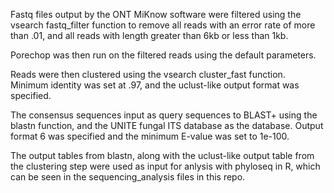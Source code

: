 Fastq files output by the ONT MiKnow software were filtered using the vsearch fastq_filter function to remove all reads with an error rate of more than .01, and all reads with length greater than 6kb or less than 1kb.

Porechop was then run on the filtered reads using the default parameters.

Reads were then clustered using the vsearch cluster_fast function. Minimum identity was set at .97, and the uclust-like output format was specified. 

The consensus sequences input as query sequences to BLAST+ using the blastn function, and the UNITE fungal ITS database as the database. Output format 6 was specified and the minimum E-value was set to 1e-100.

The output tables from blastn, along with the uclust-like output table from the clustering step were used as input for anlysis with phyloseq in R, which can be seen in the sequencing_analysis files in this repo.
